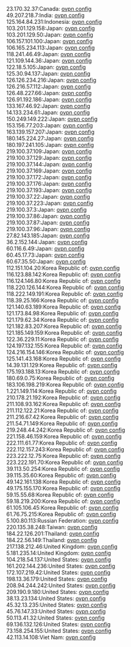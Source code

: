 23.170.32.37:Canada: [ovpn config](vpn/23_170_32_37.ovpn)  
49.207.218.7:India: [ovpn config](vpn/49_207_218_7.ovpn)  
125.164.84.231:Indonesia: [ovpn config](vpn/125_164_84_231.ovpn)  
103.201.129.158:Japan: [ovpn config](vpn/103_201_129_158.ovpn)  
103.201.129.50:Japan: [ovpn config](vpn/103_201_129_50.ovpn)  
106.157.101.100:Japan: [ovpn config](vpn/106_157_101_100.ovpn)  
106.165.234.113:Japan: [ovpn config](vpn/106_165_234_113.ovpn)  
118.241.46.49:Japan: [ovpn config](vpn/118_241_46_49.ovpn)  
121.109.144.36:Japan: [ovpn config](vpn/121_109_144_36.ovpn)  
122.18.5.105:Japan: [ovpn config](vpn/122_18_5_105.ovpn)  
125.30.94.137:Japan: [ovpn config](vpn/125_30_94_137.ovpn)  
126.126.234.216:Japan: [ovpn config](vpn/126_126_234_216.ovpn)  
126.216.57.112:Japan: [ovpn config](vpn/126_216_57_112.ovpn)  
126.48.227.66:Japan: [ovpn config](vpn/126_48_227_66.ovpn)  
126.91.192.186:Japan: [ovpn config](vpn/126_91_192_186.ovpn)  
133.167.46.92:Japan: [ovpn config](vpn/133_167_46_92.ovpn)  
14.133.234.61:Japan: [ovpn config](vpn/14_133_234_61.ovpn)  
150.249.149.222:Japan: [ovpn config](vpn/150_249_149_222.ovpn)  
153.156.77.203:Japan: [ovpn config](vpn/153_156_77_203.ovpn)  
163.139.157.207:Japan: [ovpn config](vpn/163_139_157_207.ovpn)  
180.145.224.27:Japan: [ovpn config](vpn/180_145_224_27.ovpn)  
180.197.241.105:Japan: [ovpn config](vpn/180_197_241_105.ovpn)  
219.100.37.109:Japan: [ovpn config](vpn/219_100_37_109.ovpn)  
219.100.37.129:Japan: [ovpn config](vpn/219_100_37_129.ovpn)  
219.100.37.144:Japan: [ovpn config](vpn/219_100_37_144.ovpn)  
219.100.37.169:Japan: [ovpn config](vpn/219_100_37_169.ovpn)  
219.100.37.172:Japan: [ovpn config](vpn/219_100_37_172.ovpn)  
219.100.37.176:Japan: [ovpn config](vpn/219_100_37_176.ovpn)  
219.100.37.193:Japan: [ovpn config](vpn/219_100_37_193.ovpn)  
219.100.37.22:Japan: [ovpn config](vpn/219_100_37_22.ovpn)  
219.100.37.223:Japan: [ovpn config](vpn/219_100_37_223.ovpn)  
219.100.37.3:Japan: [ovpn config](vpn/219_100_37_3.ovpn)  
219.100.37.86:Japan: [ovpn config](vpn/219_100_37_86.ovpn)  
219.100.37.87:Japan: [ovpn config](vpn/219_100_37_87.ovpn)  
219.100.37.96:Japan: [ovpn config](vpn/219_100_37_96.ovpn)  
27.82.143.185:Japan: [ovpn config](vpn/27_82_143_185.ovpn)  
36.2.152.144:Japan: [ovpn config](vpn/36_2_152_144.ovpn)  
60.116.6.49:Japan: [ovpn config](vpn/60_116_6_49.ovpn)  
60.45.17.73:Japan: [ovpn config](vpn/60_45_17_73.ovpn)  
60.67.35.50:Japan: [ovpn config](vpn/60_67_35_50.ovpn)  
112.151.104.20:Korea Republic of: [ovpn config](vpn/112_151_104_20.ovpn)  
116.123.88.142:Korea Republic of: [ovpn config](vpn/116_123_88_142.ovpn)  
116.124.146.80:Korea Republic of: [ovpn config](vpn/116_124_146_80.ovpn)  
118.220.126.144:Korea Republic of: [ovpn config](vpn/118_220_126_144.ovpn)  
118.222.149.191:Korea Republic of: [ovpn config](vpn/118_222_149_191.ovpn)  
118.39.25.166:Korea Republic of: [ovpn config](vpn/118_39_25_166.ovpn)  
121.140.63.189:Korea Republic of: [ovpn config](vpn/121_140_63_189.ovpn)  
121.173.84.98:Korea Republic of: [ovpn config](vpn/121_173_84_98.ovpn)  
121.179.62.34:Korea Republic of: [ovpn config](vpn/121_179_62_34.ovpn)  
121.182.83.207:Korea Republic of: [ovpn config](vpn/121_182_83_207.ovpn)  
121.185.149.159:Korea Republic of: [ovpn config](vpn/121_185_149_159.ovpn)  
122.36.229.11:Korea Republic of: [ovpn config](vpn/122_36_229_11.ovpn)  
124.197.132.155:Korea Republic of: [ovpn config](vpn/124_197_132_155.ovpn)  
124.216.154.146:Korea Republic of: [ovpn config](vpn/124_216_154_146.ovpn)  
125.141.43.168:Korea Republic of: [ovpn config](vpn/125_141_43_168.ovpn)  
14.39.131.129:Korea Republic of: [ovpn config](vpn/14_39_131_129.ovpn)  
175.193.188.13:Korea Republic of: [ovpn config](vpn/175_193_188_13.ovpn)  
180.69.0.75:Korea Republic of: [ovpn config](vpn/180_69_0_75.ovpn)  
183.106.198.219:Korea Republic of: [ovpn config](vpn/183_106_198_219.ovpn)  
1.221.149.114:Korea Republic of: [ovpn config](vpn/1_221_149_114.ovpn)  
210.178.21.192:Korea Republic of: [ovpn config](vpn/210_178_21_192.ovpn)  
211.108.93.162:Korea Republic of: [ovpn config](vpn/211_108_93_162.ovpn)  
211.112.122.21:Korea Republic of: [ovpn config](vpn/211_112_122_21.ovpn)  
211.216.67.42:Korea Republic of: [ovpn config](vpn/211_216_67_42.ovpn)  
211.54.71.149:Korea Republic of: [ovpn config](vpn/211_54_71_149.ovpn)  
219.248.44.242:Korea Republic of: [ovpn config](vpn/219_248_44_242.ovpn)  
221.158.46.159:Korea Republic of: [ovpn config](vpn/221_158_46_159.ovpn)  
222.111.61.77:Korea Republic of: [ovpn config](vpn/222_111_61_77.ovpn)  
222.112.157.243:Korea Republic of: [ovpn config](vpn/222_112_157_243.ovpn)  
223.222.12.75:Korea Republic of: [ovpn config](vpn/223_222_12_75.ovpn)  
223.222.191.70:Korea Republic of: [ovpn config](vpn/223_222_191_70.ovpn)  
39.113.50.254:Korea Republic of: [ovpn config](vpn/39_113_50_254.ovpn)  
39.115.35.60:Korea Republic of: [ovpn config](vpn/39_115_35_60.ovpn)  
49.142.161.138:Korea Republic of: [ovpn config](vpn/49_142_161_138.ovpn)  
49.175.155.170:Korea Republic of: [ovpn config](vpn/49_175_155_170.ovpn)  
59.15.55.68:Korea Republic of: [ovpn config](vpn/59_15_55_68.ovpn)  
59.18.219.200:Korea Republic of: [ovpn config](vpn/59_18_219_200.ovpn)  
61.105.106.45:Korea Republic of: [ovpn config](vpn/61_105_106_45.ovpn)  
61.76.75.215:Korea Republic of: [ovpn config](vpn/61_76_75_215.ovpn)  
5.100.80.113:Russian Federation: [ovpn config](vpn/5_100_80_113.ovpn)  
220.135.38.248:Taiwan: [ovpn config](vpn/220_135_38_248.ovpn)  
184.22.126.201:Thailand: [ovpn config](vpn/184_22_126_201.ovpn)  
184.22.56.149:Thailand: [ovpn config](vpn/184_22_56_149.ovpn)  
217.138.212.46:United Kingdom: [ovpn config](vpn/217_138_212_46.ovpn)  
5.181.235.14:United Kingdom: [ovpn config](vpn/5_181_235_14.ovpn)  
104.218.54.137:United States: [ovpn config](vpn/104_218_54_137.ovpn)  
161.202.144.236:United States: [ovpn config](vpn/161_202_144_236.ovpn)  
172.107.219.42:United States: [ovpn config](vpn/172_107_219_42.ovpn)  
198.13.36.179:United States: [ovpn config](vpn/198_13_36_179.ovpn)  
208.94.244.242:United States: [ovpn config](vpn/208_94_244_242.ovpn)  
209.190.9.180:United States: [ovpn config](vpn/209_190_9_180.ovpn)  
38.13.23.134:United States: [ovpn config](vpn/38_13_23_134.ovpn)  
45.32.13.235:United States: [ovpn config](vpn/45_32_13_235.ovpn)  
45.76.147.33:United States: [ovpn config](vpn/45_76_147_33.ovpn)  
50.113.41.32:United States: [ovpn config](vpn/50_113_41_32.ovpn)  
69.136.132.126:United States: [ovpn config](vpn/69_136_132_126.ovpn)  
73.158.254.155:United States: [ovpn config](vpn/73_158_254_155.ovpn)  
42.113.14.108:Viet Nam: [ovpn config](vpn/42_113_14_108.ovpn)  
